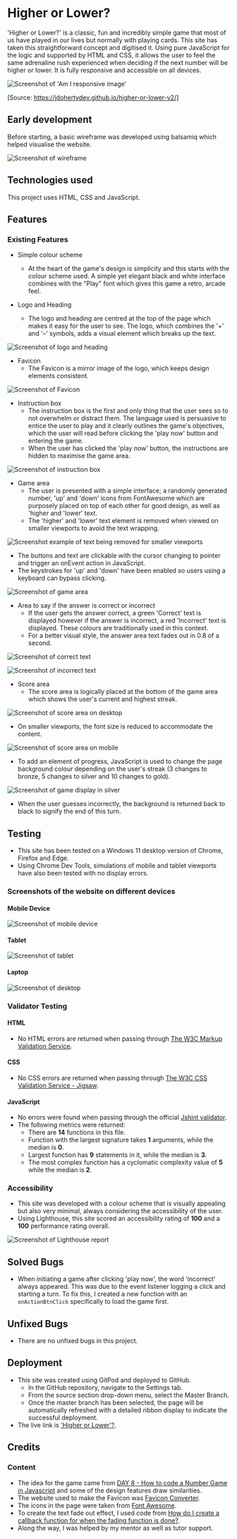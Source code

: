 # Higher or Lower?
'Higher or Lower?' is a classic, fun and incredibly simple game that most of us have played in our lives but normally with playing cards. This site has taken this straightforward concept and digitised it. Using pure JavaScript for the logic and supported by HTML and CSS, it allows the user to feel the same adrenaline rush experienced when deciding if the next number will be higher or lower. It is fully responsive and accessible on all devices. 

![Screenshot of 'Am I responsive image'](readme-images/am-i-responsive-screensplash.png)

[Source: https://jdohertydev.github.io/higher-or-lower-v2/]

## Early development
Before starting, a basic wireframe was developed using balsamiq which helped visualise the website.

![Screenshot of wireframe](readme-images/wireframe-image.png)

## Technologies used
This project uses HTML, CSS and JavaScript.

## Features

### Existing Features
* Simple colour scheme
    * At the heart of the game's design is simplicity and this starts with the colour scheme used. A simple yet elegant black and white interface combines with the "Play" font which gives this game a retro, arcade feel. 

* Logo and Heading
    * The logo and heading are centred at the top of the page which makes it easy for the user to see. The logo, which combines the '+' and '–' symbols, adds a visual element which breaks up the text. 

![Screenshot of logo and heading](readme-images/logo.png)

* Favicon
    * The Favicon is a mirror image of the logo, which keeps design elements consistent.

![Screenshot of Favicon](readme-images/favicon.png)

* Instruction box
    * The instruction box is the first and only thing that the user sees so to not overwhelm or distract them. The language used is persuasive to entice the user to play and it clearly outlines the game's objectives, which the user will read before clicking the 'play now' button and entering the game.
    * When the user has clicked the 'play now' button, the instructions are hidden to maximise the game area.

![Screenshot of instruction box](readme-images/instruction-box.png)

* Game area
    * The user is presented with a simple interface; a randomly generated number, 'up' and 'down' icons from FontAwesome which are purposely placed on top of each other for good design, as well as 'higher and 'lower' text. 
    * The 'higher' and 'lower' text element is removed when viewed on smaller viewports to avoid the text wrapping.

![Screenshot example of text being removed for smaller viewports](readme-images/mobile-with-icons-only.png)

* The buttons and text are clickable with the cursor changing to pointer and trigger an onEvent action in JavaScript. 
* The keystrokes for 'up' and 'down' have been enabled so users using a keyboard can bypass clicking.

![Screenshot of game area](readme-images/game-area.png)

* Area to say if the answer is correct or incorrect
     * If the user gets the answer correct, a green 'Correct' text is displayed however if the answer is incorrect, a red 'Incorrect' text is displayed. These colours are traditionally used in this context.
     * For a better visual style, the answer area text fades out in 0.8 of a second.

![Screenshot of correct text](readme-images/correct.png)

![Screenshot of incorrect text](readme-images/incorrect.png)

* Score area
    * The score area is logically placed at the bottom of the game area which shows the user's current and highest streak.

![Screenshot of score area on desktop](readme-images/score-area.png)

* On smaller viewports, the font size is reduced to accommodate the content.

![Screenshot of score area on mobile](readme-images/score-area-on-mobile.png)
  
* To add an element of progress, JavaScript is used to change the page background colour depending on the user's streak (3 changes to bronze, 5 changes to silver and 10 changes to gold).


![Screenshot of game display in silver](readme-images/silver-screenshot.png)

* When the user guesses incorrectly, the background is returned back to black to signify the end of this turn. 
    
## Testing
* This site has been tested on a Windows 11 desktop version of Chrome, Firefox and Edge.
* Using Chrome Dev Tools, simulations of mobile and tablet viewports have also been tested with no display errors.

### Screenshots of the website on different devices

#### Mobile Device

![Screenshot of mobile device](readme-images/mobile-viewport.png)

#### Tablet

![Screenshot of tablet](readme-images/ipad-screenshot.png)

#### Laptop

![Screenshot of desktop](readme-images/desktop-screenshot.png)

### Validator Testing

#### HTML
* No HTML errors are returned when passing through [The W3C Markup Validation Service](https://validator.w3.org/nu/?doc=https%3A%2F%2Fjdohertydev.github.io%2Fhigher-or-lower-v2%2F).

#### CSS
* No CSS errors are returned when passing through [The W3C CSS Validation Service - Jigsaw](https://jigsaw.w3.org/css-validator/validator?uri=https%3A%2F%2Fjdohertydev.github.io%2Fhigher-or-lower-v2%2Fassets%2Fcss%2Fstyle.css&profile=css3svg&usermedium=all&warning=1&vextwarning=&lang=en).

#### JavaScript
* No errors were found when passing through the official [Jshint validator](https://jshint.com/).
* The following metrics were returned:
    * There are **14** functions in this file.
    * Function with the largest signature takes **1** arguments, while the median is **0**.
    * Largest function has **9** statements in it, while the median is **3**.
    * The most complex function has a cyclomatic complexity value of **5** while the median is **2**.

### Accessibility
* This site was developed with a colour scheme that is visually appealing but also very minimal, always considering the accessibility of the user.
* Using Lighthouse, this site scored an accessibility rating of **100** and a **100** performance rating overall.

![Screenshot of Lighthouse report](readme-images/lighthouse-screenshot.png)

## Solved Bugs

* When initiating a game after clicking 'play now', the word 'incorrect' always appeared. This was due to the event listener logging a click and starting a turn. To fix this, I created a new function with an `onActionBtnClick` specifically to load the game first.

## Unfixed Bugs
* There are no unfixed bugs in this project.

## Deployment
* This site was created using GitPod and deployed to GitHub.
    * In the GitHub repository, navigate to the Settings tab.
    * From the source section drop-down menu, select the Master Branch.
    * Once the master branch has been selected, the page will be automatically refreshed with a detailed ribbon display to indicate the successful deployment.
* The live link is ['Higher or Lower'?](https://jdohertydev.github.io/higher-or-lower-v2/).

## Credits

### Content

* The idea for the game came from [DAY 8 - How to code a Number Game in Javascript](https://www.youtube.com/watch?v=kMmtRm4P_EE&t=1205s) and some of the design features draw similarities.
* The website used to make the Favicon was [Favicon Converter](https://favicon.io/favicon-converter/).
* The icons in the page were taken from [Font Awesome](https://fontawesome.com/).
* To create the text fade out effect, I used code from [How do I create a callback function for when the fading function is done?](https://stackoverflow.com/questions/67625352/how-do-i-create-a-callback-function-for-when-the-fading-function-is-done).
* Along the way, I was helped by my mentor as well as tutor support.